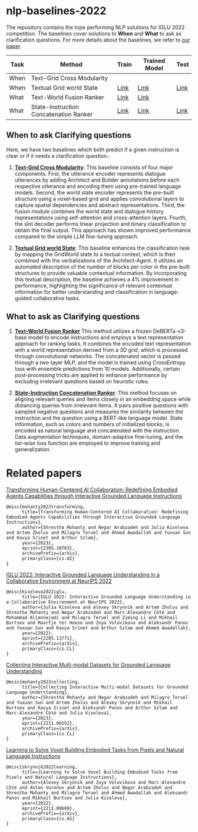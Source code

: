 # nlp-baselines-2022
The repository contains the tope performing NLP solutions for IGLU 2022 competition. The baselines cover solutions to **When** and **What** to ask as clarification questions. 
For more details about the baselines, we refer to [our paper](https://arxiv.org/pdf/2305.10783). 

| Task | Method                                 | Train | Trained Model | Test |
|------|----------------------------------------|-------|---------------|------|
| When | Text-Grid Cross Modularity             |       |         |      |
| When | Textual Grid world State     | [Link](https://github.com/iglu-contest/nlp-baselines-2022/blob/main/classifiers/Textual%20Grid%20world%20State%20Baseline/train.ipynb)      |   [Link](https://drive.google.com/drive/folders/11F_m8Qihv8AMZlfrr4P0-zrQOjPC8bnT?usp=drive_link)  | [Link](https://github.com/iglu-contest/nlp-baselines-2022/blob/main/classifiers/Textual%20Grid%20world%20State%20Baseline/test.py)
| What | Text-World Fusion Ranker               |     [Link](https://drive.google.com/drive/folders/1qtGk5HxikNQFlalU7KqCyo5j7XS1lQFM?usp=drive_link)            | [Link](https://github.com/iglu-contest/nlp-baselines-2022/blob/main/rankers/Text%20World%20Fusion%20Ranker/test.py)        |
| What | State-Instruction Concatenation Ranker | [Link](https://github.com/iglu-contest/nlp-baselines-2022/blob/main/rankers/State-Instruction%20Concatenation%20Ranker/train.py)      | [Link](https://drive.google.com/drive/folders/1CvxrnACZz5O6z9XecSi7nPF0VsOvuXo2?usp=sharing) | [Link](https://github.com/iglu-contest/nlp-baselines-2022/blob/main/rankers/State-Instruction%20Concatenation%20Ranker/test.py)     |

## When to ask Clarifying questions
Here, we have two baselines which both predict if a given instruction is clear or if it needs a clarification question.:

1. [**Text-Grid Cross Modularity**](): This baseline consists of four major components. First, the utterance encoder represents dialogue utterances by adding Architect and Builder annotations before each respective utterance and encoding them using pre-trained language models. Second, the world state encoder represents the pre-built structure using a voxel-based grid and applies convolutional layers to capture spatial dependencies and abstract representations. Third, the fusion module combines the world state and dialogue history representations using self-attention and cross-attention layers. Fourth, the slot decoder performs linear projection and binary classification to obtain the final output. This approach has shown improved performance compared to the simple LLM fine-tuning approach.

2. [**Textual Grid world State**]((https://github.com/iglu-contest/nlp-baselines-2022/tree/main/classifiers/Textual%20Grid%20world%20State%20Baseline)): This baseline enhances the classification task by mapping the GridWorld state to a textual context, which is then combined with the verbalizations of the Architect-Agent. It utilizes an automated description of the number of blocks per color in the pre-built structures to provide valuable contextual information. By incorporating this textual description, the baseline achieves a 4% improvement in performance, highlighting the significance of relevant contextual information for better understanding and classification in language-guided collaborative tasks.


## What to ask as Clarifying questions
1.  [**Text-World Fusion Ranker**]() This method utilizes a frozen DeBERTa-v3-base model to encode instructions and employs a text representation approach for ranking tasks. It combines the encoded text representation with a world representation derived from a 3D grid, which is processed through convolutional networks. The concatenated vector is passed through a two-layer MLP, and the model is trained using CrossEntropy loss with ensemble predictions from 10 models. Additionally, certain post-processing tricks are applied to enhance performance by excluding irrelevant questions based on heuristic rules.

3.  [**State-Instruction Concatenation Ranker**](https://github.com/iglu-contest/nlp-baselines-2022/tree/main/rankers/State-Instruction%20Concatenation%20Ranker) :This method focuses on aligning relevant queries and items closely in an embedding space while distancing queries from irrelevant items. It pairs positive questions with sampled negative questions and measures the similarity between the instruction and the question using a BERT-like language model. State information, such as colors and numbers of initialized blocks, is encoded as natural language and concatenated with the instruction. Data augmentation techniques, domain-adaptive fine-tuning, and the list-wise loss function are employed to improve training and generalization.


# Related papers
[Transforming Human-Centered AI Collaboration: Redefining Embodied Agents Capabilities through Interactive Grounded Language Instructions](https://arxiv.org/abs/2305.10783)
```
@misc{mohanty2023transforming,
      title={Transforming Human-Centered AI Collaboration: Redefining Embodied Agents Capabilities through Interactive Grounded Language Instructions}, 
      author={Shrestha Mohanty and Negar Arabzadeh and Julia Kiseleva and Artem Zholus and Milagro Teruel and Ahmed Awadallah and Yuxuan Sun and Kavya Srinet and Arthur Szlam},
      year={2023},
      eprint={2305.10783},
      archivePrefix={arXiv},
      primaryClass={cs.AI}
}
```

[IGLU 2022: Interactive Grounded Language Understanding in a Collaborative Environment at NeurIPS 2022](https://arxiv.org/abs/2205.13771)
```
@misc{kiseleva2022iglu,
      title={IGLU 2022: Interactive Grounded Language Understanding in a Collaborative Environment at NeurIPS 2022}, 
      author={Julia Kiseleva and Alexey Skrynnik and Artem Zholus and Shrestha Mohanty and Negar Arabzadeh and Marc-Alexandre Côté and Mohammad Aliannejadi and Milagro Teruel and Ziming Li and Mikhail Burtsev and Maartje ter Hoeve and Zoya Volovikova and Aleksandr Panov and Yuxuan Sun and Kavya Srinet and Arthur Szlam and Ahmed Awadallah},
      year={2022},
      eprint={2205.13771},
      archivePrefix={arXiv},
      primaryClass={cs.CL}
}
```
[Collecting Interactive Multi-modal Datasets for Grounded Language Understanding](https://arxiv.org/abs/2211.06552)
```
@misc{mohanty2023collecting,
      title={Collecting Interactive Multi-modal Datasets for Grounded Language Understanding}, 
      author={Shrestha Mohanty and Negar Arabzadeh and Milagro Teruel and Yuxuan Sun and Artem Zholus and Alexey Skrynnik and Mikhail Burtsev and Kavya Srinet and Aleksandr Panov and Arthur Szlam and Marc-Alexandre Côté and Julia Kiseleva},
      year={2023},
      eprint={2211.06552},
      archivePrefix={arXiv},
      primaryClass={cs.CL}
}
```

[Learning to Solve Voxel Building Embodied Tasks from Pixels and Natural Language Instructions](https://arxiv.org/abs/2211.00688)
```
@misc{skrynnik2022learning,
      title={Learning to Solve Voxel Building Embodied Tasks from Pixels and Natural Language Instructions}, 
      author={Alexey Skrynnik and Zoya Volovikova and Marc-Alexandre Côté and Anton Voronov and Artem Zholus and Negar Arabzadeh and Shrestha Mohanty and Milagro Teruel and Ahmed Awadallah and Aleksandr Panov and Mikhail Burtsev and Julia Kiseleva},
      year={2022},
      eprint={2211.00688},
      archivePrefix={arXiv},
      primaryClass={cs.AI}
}
```
